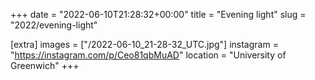 +++
date = "2022-06-10T21:28:32+00:00"
title = "Evening light"
slug = "2022/evening-light"

[extra]
images = ["/2022-06-10_21-28-32_UTC.jpg"]
instagram = "https://instagram.com/p/Ceo81qbMuAD"
location = "University of Greenwich"
+++
